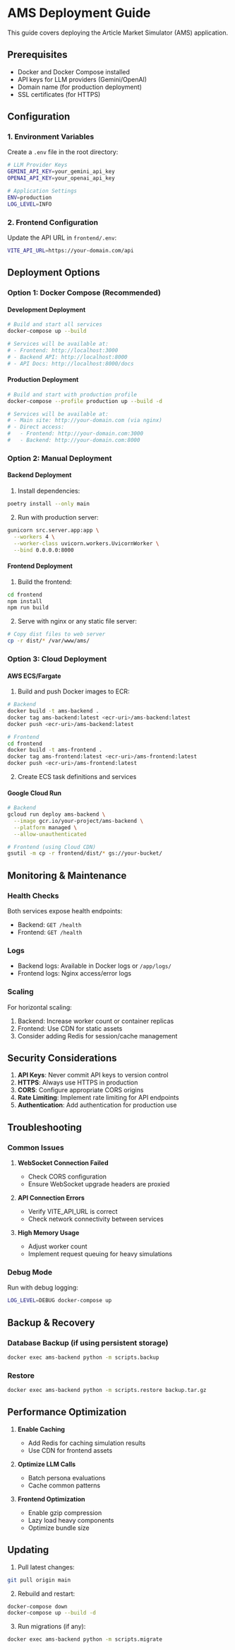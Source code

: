 # AMS Deployment Guide

This guide covers deploying the Article Market Simulator (AMS) application.

## Prerequisites

- Docker and Docker Compose installed
- API keys for LLM providers (Gemini/OpenAI)
- Domain name (for production deployment)
- SSL certificates (for HTTPS)

## Configuration

### 1. Environment Variables

Create a `.env` file in the root directory:

```bash
# LLM Provider Keys
GEMINI_API_KEY=your_gemini_api_key
OPENAI_API_KEY=your_openai_api_key

# Application Settings
ENV=production
LOG_LEVEL=INFO
```

### 2. Frontend Configuration

Update the API URL in `frontend/.env`:

```bash
VITE_API_URL=https://your-domain.com/api
```

## Deployment Options

### Option 1: Docker Compose (Recommended)

#### Development Deployment

```bash
# Build and start all services
docker-compose up --build

# Services will be available at:
# - Frontend: http://localhost:3000
# - Backend API: http://localhost:8000
# - API Docs: http://localhost:8000/docs
```

#### Production Deployment

```bash
# Build and start with production profile
docker-compose --profile production up --build -d

# Services will be available at:
# - Main site: http://your-domain.com (via nginx)
# - Direct access: 
#   - Frontend: http://your-domain.com:3000
#   - Backend: http://your-domain.com:8000
```

### Option 2: Manual Deployment

#### Backend Deployment

1. Install dependencies:
```bash
poetry install --only main
```

2. Run with production server:
```bash
gunicorn src.server.app:app \
  --workers 4 \
  --worker-class uvicorn.workers.UvicornWorker \
  --bind 0.0.0.0:8000
```

#### Frontend Deployment

1. Build the frontend:
```bash
cd frontend
npm install
npm run build
```

2. Serve with nginx or any static file server:
```bash
# Copy dist files to web server
cp -r dist/* /var/www/ams/
```

### Option 3: Cloud Deployment

#### AWS ECS/Fargate

1. Build and push Docker images to ECR:
```bash
# Backend
docker build -t ams-backend .
docker tag ams-backend:latest <ecr-uri>/ams-backend:latest
docker push <ecr-uri>/ams-backend:latest

# Frontend
cd frontend
docker build -t ams-frontend .
docker tag ams-frontend:latest <ecr-uri>/ams-frontend:latest
docker push <ecr-uri>/ams-frontend:latest
```

2. Create ECS task definitions and services

#### Google Cloud Run

```bash
# Backend
gcloud run deploy ams-backend \
  --image gcr.io/your-project/ams-backend \
  --platform managed \
  --allow-unauthenticated

# Frontend (using Cloud CDN)
gsutil -m cp -r frontend/dist/* gs://your-bucket/
```

## Monitoring & Maintenance

### Health Checks

Both services expose health endpoints:
- Backend: `GET /health`
- Frontend: `GET /health`

### Logs

- Backend logs: Available in Docker logs or `/app/logs/`
- Frontend logs: Nginx access/error logs

### Scaling

For horizontal scaling:
1. Backend: Increase worker count or container replicas
2. Frontend: Use CDN for static assets
3. Consider adding Redis for session/cache management

## Security Considerations

1. **API Keys**: Never commit API keys to version control
2. **HTTPS**: Always use HTTPS in production
3. **CORS**: Configure appropriate CORS origins
4. **Rate Limiting**: Implement rate limiting for API endpoints
5. **Authentication**: Add authentication for production use

## Troubleshooting

### Common Issues

1. **WebSocket Connection Failed**
   - Check CORS configuration
   - Ensure WebSocket upgrade headers are proxied

2. **API Connection Errors**
   - Verify VITE_API_URL is correct
   - Check network connectivity between services

3. **High Memory Usage**
   - Adjust worker count
   - Implement request queuing for heavy simulations

### Debug Mode

Run with debug logging:
```bash
LOG_LEVEL=DEBUG docker-compose up
```

## Backup & Recovery

### Database Backup (if using persistent storage)
```bash
docker exec ams-backend python -m scripts.backup
```

### Restore
```bash
docker exec ams-backend python -m scripts.restore backup.tar.gz
```

## Performance Optimization

1. **Enable Caching**
   - Add Redis for caching simulation results
   - Use CDN for frontend assets

2. **Optimize LLM Calls**
   - Batch persona evaluations
   - Cache common patterns

3. **Frontend Optimization**
   - Enable gzip compression
   - Lazy load heavy components
   - Optimize bundle size

## Updating

1. Pull latest changes:
```bash
git pull origin main
```

2. Rebuild and restart:
```bash
docker-compose down
docker-compose up --build -d
```

3. Run migrations (if any):
```bash
docker exec ams-backend python -m scripts.migrate
```